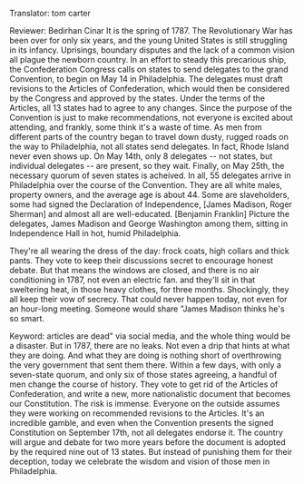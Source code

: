 

Translator: tom carter

Reviewer: Bedirhan Cinar
It is the spring of 1787.
The Revolutionary War has been over for only six years,
and the young United States is still struggling in its infancy.
Uprisings, boundary disputes and the lack of a common vision all plague the newborn country.
In an effort to steady this precarious ship,
the Confederation Congress calls on states to send delegates to the grand Convention,
to begin on May 14 in Philadelphia.
The delegates must draft revisions to the Articles of Confederation,
which would then be considered by the Congress and approved by the states.
Under the terms of the Articles,
all 13 states had to agree to any changes.
Since the purpose of the Convention is just to make recommendations,
not everyone is excited about attending,
and frankly, some think it&#39;s a waste of time.
As men from different parts of the country began to travel down dusty, rugged roads on the way to Philadelphia,
not all states send delegates.
In fact, Rhode Island never even shows up.
On May 14th, only 8 delegates --
not states, but individual delegates --
are present, so they wait.
Finally, on May 25th, the necessary quorum of seven states is acheived.
In all, 55 delegates arrive in Philadelphia over the course of the Convention.
They are all white males, property owners, and the average age is about 44.
Some are slaveholders, some had signed the Declaration of Independence, [James Madison, Roger Sherman]
and almost all are well-educated. [Benjamin Franklin]
Picture the delegates, James Madison and George Washington among them,
sitting in Independence Hall in hot, humid Philadelphia.

They&#39;re all wearing the dress of the day: frock coats, high collars and thick pants.
They vote to keep their discussions secret to encourage honest debate.
But that means the windows are closed, and there is no air conditioning in 1787, not even an electric fan.
and they&#39;ll sit in that sweltering heat, in those heavy clothes, for three months.
Shockingly, they all keep their vow of secrecy.
That could never happen today, not even for an hour-long meeting.
Someone would share &quot;James Madison thinks he&#39;s so smart.

Keyword: articles are dead&quot; via social media,
and the whole thing would be a disaster.
But in 1787, there are no leaks. Not even a drip that hints at what they are doing.
And what they are doing is nothing short of overthrowing the very government that sent them there.
Within a few days, with only a seven-state quorum, and only six of those states agreeing,
a handful of men change the course of history.
They vote to get rid of the Articles of Confederation,
and write a new, more nationalistic document that becomes our Constitution.
The risk is immense.
Everyone on the outside assumes they were working on recommended revisions to the Articles.
It&#39;s an incredible gamble, and even when the Convention presents the signed Constitution on September 17th,
not all delegates endorse it.
The country will argue and debate for two more years
before the document is adopted by the required nine out of 13 states.
But instead of punishing them for their deception,
today we celebrate the wisdom and vision of those men in Philadelphia.
